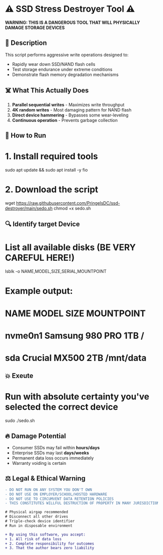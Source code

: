 # ⚠️ SSD Stress Destroyer Tool ⚠️

**WARNING: THIS IS A DANGEROUS TOOL THAT WILL PHYSICALLY DAMAGE STORAGE DEVICES**

## 📌 Description
This script performs aggressive write operations designed to:
- Rapidly wear down SSD/NAND flash cells
- Test storage endurance under extreme conditions
- Demonstrate flash memory degradation mechanisms

## ☠️ What This Actually Does
1. **Parallel sequential writes** - Maximizes write throughput
2. **4K random writes** - Most damaging pattern for NAND flash
3. **Direct device hammering** - Bypasses some wear-leveling
4. **Continuous operation** - Prevents garbage collection
## 🚀 How to Run
# 1. Install required tools
sudo apt update && sudo apt install -y fio

# 2. Download the script
wget https://raw.githubusercontent.com/PringelsDC/ssd-destroyer/main/sedo.sh
chmod +x sedo.sh
## 🔍 Identify target Device
# List all available disks (BE VERY CAREFUL HERE!)
lsblk -o NAME,MODEL,SIZE,SERIAL,MOUNTPOINT

# Example output:
# NAME        MODEL               SIZE MOUNTPOINT
# nvme0n1     Samsung 980 PRO     1TB /
# sda         Crucial MX500       2TB /mnt/data
## 💥 Exeute
# Run with absolute certainty you've selected the correct device
sudo ./sedo.sh
## 🔥 Damage Potential
- Consumer SSDs may fail within **hours/days**
- Enterprise SSDs may last **days/weeks**
- Permanent data loss occurs immediately
- Warranty voiding is certain

## ⚖️ Legal & Ethical Warning
```diff
- DO NOT RUN ON ANY SYSTEM YOU DON'T OWN
- DO NOT USE ON EMPLOYER/SCHOOL/HOSTED HARDWARE
- DO NOT USE TO CIRCUMVENT DATA RETENTION POLICIES
- THIS CONSTITUTES WILLFUL DESTRUCTION OF PROPERTY IN MANY JURISDICTIONS

# Physical airgap recommended
# Disconnect all other drives
# Triple-check device identifier
# Run in disposable environment

+ By using this software, you accept:
+ 1. All risk of data loss
+ 2. Complete responsibility for outcomes
+ 3. That the author bears zero liability
